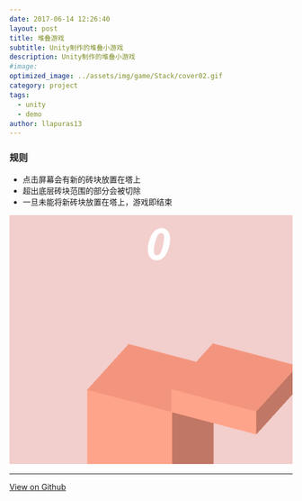 ```yaml
---
date: 2017-06-14 12:26:40
layout: post
title: 堆叠游戏
subtitle: Unity制作的堆叠小游戏
description: Unity制作的堆叠小游戏
#image: 
optimized_image: ../assets/img/game/Stack/cover02.gif
category: project
tags:
  - unity
  - demo
author: llapuras13
---
```


### 规则

- 点击屏幕会有新的砖块放置在塔上
- 超出底层砖块范围的部分会被切除
- 一旦未能将新砖块放置在塔上，游戏即结束

![](../assets/img/game/Stack/cover02.gif)

<hr>

[View on Github](https://github.com/llapuras/the-Stack)